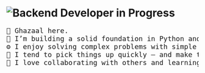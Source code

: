 # ![Backend Developer in Progress](https://readme-typing-svg.herokuapp.com?font=Fira+Mono&size=28&duration=4000&color=00FF00&center=true&vCenter=true&width=500&lines=Backend+Developer+in+Progress)

<pre style="font-size:18px;">
👋 Ghazaal here.
🧠 I’m building a solid foundation in Python and Django.
⚙️ I enjoy solving complex problems with simple code.
🌱 I tend to pick things up quickly — and make them better as I go.
🤝 I love collaborating with others and learning from different perspectives.
</pre>


